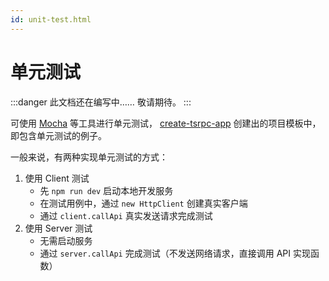 ```yaml
---
id: unit-test.html
---
```


# 单元测试

:::danger
此文档还在编写中…… 敬请期待。
:::

可使用 [Mocha](https://mochajs.org/) 等工具进行单元测试，
[create-tsrpc-app](../../get-started/create-tsrpc-app.html) 创建出的项目模板中，即包含单元测试的例子。

一般来说，有两种实现单元测试的方式：

1. 使用 Client 测试
    - 先 `npm run dev` 启动本地开发服务
    - 在测试用例中，通过 `new HttpClient` 创建真实客户端
    - 通过 `client.callApi` 真实发送请求完成测试
2. 使用 Server 测试
    - 无需启动服务
    - 通过 `server.callApi` 完成测试（不发送网络请求，直接调用 API 实现函数）